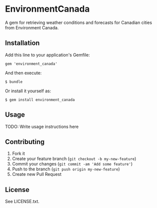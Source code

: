 # EnvironmentCanada

A gem for retrieving weather conditions and forecasts for Canadian cities from Environment Canada.

## Installation

Add this line to your application's Gemfile:

    gem 'environment_canada'

And then execute:

    $ bundle

Or install it yourself as:

    $ gem install environment_canada

## Usage

TODO: Write usage instructions here

## Contributing

1. Fork it
2. Create your feature branch (`git checkout -b my-new-feature`)
3. Commit your changes (`git commit -am 'Add some feature'`)
4. Push to the branch (`git push origin my-new-feature`)
5. Create new Pull Request

## License

See LICENSE.txt.
